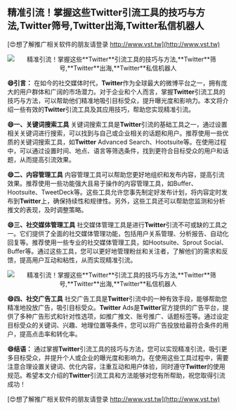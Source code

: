 ## **精准引流！掌握这些**Twitter**引流工具的技巧与方法,**Twitter**筛号,**Twitter**出海,**Twitter**私信机器人**

[😍想了解推广相关软件的朋友请登录 http://www.vst.tw](http://www.vst.tw)

 <center><img src="https://vst.tw/MP4/tuiguang/png/4.png" alt="精准引流！掌握这些**Twitter**引流工具的技巧与方法,**Twitter**筛号,**Twitter**出海,**Twitter**私信机器人"></center>

**😄引言：**
在如今的社交媒体时代，**Twitter**作为全球最大的微博平台之一，拥有庞大的用户群体和广阔的市场潜力。对于企业和个人而言，掌握**Twitter**引流工具的技巧与方法，可以帮助他们精准地吸引目标受众，提升曝光度和影响力。本文将介绍一些有效的**Twitter**引流工具及其应用技巧，帮助您实现精准引流。

**😄一、关键词搜索工具**
关键词搜索工具是**Twitter**引流的基础工具之一，通过设置相关关键词进行搜索，可以找到与自己或企业相关的话题和用户。推荐使用一些优质的关键词搜索工具，如**Twitter** Advanced Search、Hootsuite等。在使用过程中，可以通过设置时间、地点、语言等筛选条件，找到更符合目标受众的用户和话题，从而提高引流效果。

**😄二、内容管理工具**
内容管理工具可以帮助您更好地组织和发布内容，提高引流效果。推荐使用一些功能强大且易于操作的内容管理工具，如Buffer、Hootsuite、TweetDeck等。这些工具允许您事先制定好发布计划，将内容定时发布到**Twitter**上，确保持续性和规律性。另外，这些工具还可以帮助您监测和分析推文的表现，及时调整策略。

**😄三、社交媒体管理工具**
社交媒体管理工具是进行**Twitter**引流不可或缺的工具之一。它们提供了全面的社交媒体管理功能，包括用户关系管理、分析报告、自动化回复等。推荐使用一些专业的社交媒体管理工具，如Hootsuite、Sprout Social、Buffer等。通过这些工具，您可以更好地管理粉丝和关注者，了解他们的需求和反馈，提高用户互动和粘性，从而实现精准引流。

 <center><img src="https://vst.tw/MP4/tuiguang/png/7.png" alt="精准引流！掌握这些**Twitter**引流工具的技巧与方法,**Twitter**筛号,**Twitter**出海,**Twitter**私信机器人"></center>

**😄四、社交广告工具**
社交广告工具是**Twitter**引流中的一种有效手段，能够帮助您精准地投放广告，吸引目标受众。**Twitter** Ads是**Twitter**官方提供的广告平台，提供了多种广告形式和针对性选项，如推广推文、账号推广、话题标签等。通过设定目标受众的关键词、兴趣、地理位置等条件，您可以将广告投放给最符合条件的用户，提高点击率和转化率。

**😄结语：**
通过掌握**Twitter**引流工具的技巧与方法，您可以实现精准引流，吸引更多目标受众，并提升个人或企业的曝光度和影响力。在使用这些工具过程中，需要注意合理设置关键词、优化内容，注重互动和用户体验，同时遵守**Twitter**的使用规范。希望本文介绍的**Twitter**引流工具和方法能够对您有所帮助，祝您取得引流成功！

[😍想了解推广相关软件的朋友请登录 http://www.vst.tw](http://www.vst.tw)



